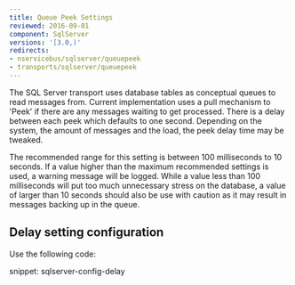 ```yaml
---
title: Queue Peek Settings
reviewed: 2016-09-01
component: SqlServer
versions: '[3.0,)'
redirects:
- nservicebus/sqlserver/queuepeek
- transports/sqlserver/queuepeek
---
```


The SQL Server transport uses database tables as conceptual queues to read messages from. Current implementation uses a pull mechanism to 'Peek' if there are any messages waiting to get processed. There is a delay between each peek which defaults to one second. Depending on the system, the amount of messages and the load, the peek delay time may be tweaked. 

The recommended range for this setting is between 100 milliseconds to 10 seconds. If a value higher than the maximum recommended settings is used, a warning message will be logged. While a value less than 100 milliseconds will put too much unnecessary stress on the database, a value of larger than 10 seconds should also be use with caution as it may result in messages backing up in the queue.


## Delay setting configuration

Use the following code:

snippet: sqlserver-config-delay
